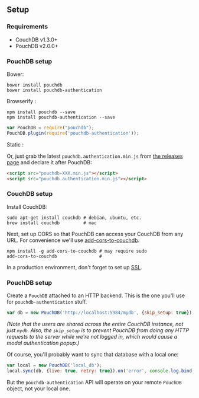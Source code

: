 Setup
---------

### Requirements

- CouchDB v1.3.0+
- PouchDB v2.0.0+

### PouchDB setup

Bower:

    bower install pouchdb
    bower install pouchdb-authentication

Browserify :

    npm install pouchdb --save
    npm install pouchdb-authentication --save

```javascript
var PouchDB = require("pouchdb");
PouchDB.plugin(require('pouchdb-authentication'));
```

Static :

Or, just grab the latest `pouchdb.authentication.min.js` from [the releases page](https://github.com/pouchdb-community/pouchdb-authentication/releases) and declare it after PouchDB:

```html
<script src="pouchdb-XXX.min.js"></script>
<script src="pouchdb.authentication.min.js"></script>
```

### CouchDB setup

Install CouchDB:

```
sudo apt-get install couchdb # debian, ubuntu, etc.
brew install couchdb         # mac
```

Next, set up CORS so that PouchDB can access your CouchDB from any URL. For convenience we'll use [add-cors-to-couchdb](https://github.com/pouchdb/add-cors-to-couchdb).

    npm install -g add-cors-to-couchdb # may require sudo
    add-cors-to-couchdb                #


In a production environment, don't forget to set up [SSL](https://wiki.apache.org/couchdb/How_to_enable_SSL).

### PouchDB setup

Create a `PouchDB` attached to an HTTP backend.  This is the one you'll use for `pouchdb-authentication` stuff.

```js
var db = new PouchDB('http://localhost:5984/mydb', {skip_setup: true});
```

*(Note that the users are shared across the entire CouchDB instance, not just `mydb`. Also, the `skip_setup` is to prevent PouchDB from doing any HTTP requests to the server while we're not logged in, which would cause a modal authentication popup.)*

Of course, you'll probably want to sync that database with a local one:

```js
var local = new PouchDB('local_db');
local.sync(db, {live: true, retry: true}).on('error', console.log.bind(console));
```

But the `pouchdb-authentication` API will operate on your remote `PouchDB` object, not your local one.
